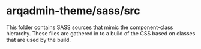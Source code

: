 # arqadmin-theme/sass/src

This folder contains SASS sources that mimic the component-class hierarchy. These files
are gathered in to a build of the CSS based on classes that are used by the build.

